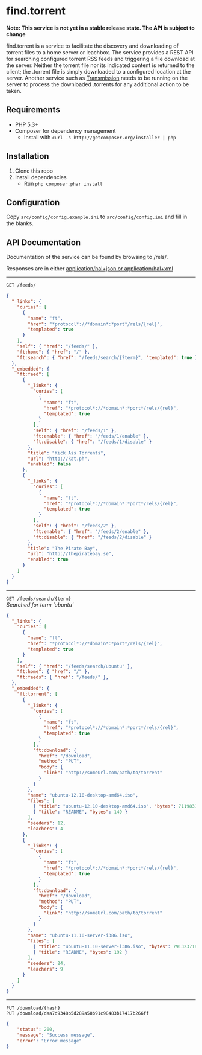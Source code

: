 find.torrent
============

**Note: This service is not yet in a stable release state. The API is subject to change**

find.torrent is a service to facilitate the discovery and downloading of torrent files to a home server or leachbox. The service provides a REST API for searching configured torrent RSS feeds and triggering a file download at the server. Neither the torrent file nor its indicated content is returned to the client; the .torrent file is simply downloaded to a configured location at the server. Another service such as [Transmission](http://www.transmissionbt.com/) needs to be running on the server to process the downloaded .torrents for any additional action to be taken.

Requirements
------------
* PHP 5.3+
* Composer for dependency management
    * Install with `curl -s http://getcomposer.org/installer | php`

Installation
------------
1. Clone this repo
2. Install dependencies
    * Run `php composer.phar install`

Configuration
-------------
Copy `src/config/config.example.ini` to `src/config/config.ini` and fill in the blanks.

API Documentation
-----------------
Documentation of the service can be found by browsing to /rels/.

Responses are in either [application/hal+json or application/hal+xml](http://stateless.co/hal_specification.html)

---

`GET /feeds/`

```json
{
  "_links": {
    "curies": [
      {
        "name": "ft",
        "href": "*protocol*://*domain*:*port*/rels/{rel}",
        "templated": true
      }
    ],
    "self": { "href": "/feeds/" },
    "ft:home": { "href": "/" },
    "ft:search": { "href": "/feeds/search/{?term}", "templated": true }
  },
  "_embedded": {
    "ft:feed": [
      {
        "_links": {
          "curies": [
            {
              "name": "ft",
              "href": "*protocol*://*domain*:*port*/rels/{rel}",
              "templated": true
            }
          ],
          "self": { "href": "/feeds/1" },
          "ft:enable": { "href": "/feeds/1/enable" },
          "ft:disable": { "href": "/feeds/1/disable" }
        },
        "title": "Kick Ass Torrents",
        "url": "http://kat.ph",
        "enabled": false
      },
      {
        "_links": {
          "curies": [
            {
              "name": "ft",
              "href": "*protocol*://*domain*:*port*/rels/{rel}",
              "templated": true
            }
          ],
          "self": { "href": "/feeds/2" },
          "ft:enable": { "href": "/feeds/2/enable" },
          "ft:disable": { "href": "/feeds/2/disable" }
        },
        "title": "The Pirate Bay",
        "url": "http://thepiratebay.se",
        "enabled": true
      }
    ]
  }
}
```

---

`GET /feeds/search/{term}`  
_Searched for term 'ubuntu'_

```json
{
  "_links": {
    "curies": [
      {
        "name": "ft",
        "href": "*protocol*://*domain*:*port*/rels/{rel}",
        "templated": true
      }
    ],
    "self": { "href": "/feeds/search/ubuntu" },
    "ft:home": { "href": "/" },
    "ft:feeds": { "href": "/feeds/" },
  },
  "_embedded": {
    "ft:torrent": [
      {
        "_links": {
          "curies": [
            {
              "name": "ft",
              "href": "*protocol*://*domain*:*port*/rels/{rel}",
              "templated": true
            }
          ],
          "ft:download": {
            "href": "/download",
            "method": "PUT",
            "body": {
              "link": "http://someUrl.com/path/to/torrent"
            }
          }
        },
        "name": "ubuntu-12.10-desktop-amd64.iso",
        "files": [
          { "title": "ubuntu-12.10-desktop-amd64.iso", "bytes": 711983104 },
          { "title": "README", "bytes": 149 }
        ],
        "seeders": 12,
        "leachers": 4
      },
      {
        "_links": {
          "curies": [
            {
              "name": "ft",
              "href": "*protocol*://*domain*:*port*/rels/{rel}",
              "templated": true
            }
          ],
          "ft:download": {
            "href": "/download",
            "method": "PUT",
            "body": {
              "link": "http://someUrl.com/path/to/torrent"
            }
          }
        },
        "name": "ubuntu-11.10-server-i386.iso",
        "files": [
          { "title": "ubuntu-11.10-server-i386.iso", "bytes": 791323718 },
          { "title": "README", "bytes": 192 }
        ],
        "seeders": 24,
        "leachers": 9
      }
    ]
  }
}
```

---

`PUT /download/{hash}`  
`PUT /download/daa7d9348b5d289a58b91c98483b17417b266ff`  

```json
{
    "status": 200,
    "message": "Success message",
    "error": "Error message"
}
```
